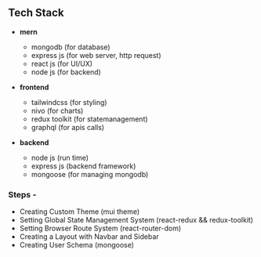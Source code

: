 ## Tech Stack

- **mern** 
    - mongodb (for database) 
    - express js (for web server, http request)
    - react js (for UI/UX)
    - node js (for backend)

- **frontend**
    - tailwindcss (for styling)
    - nivo (for charts)
    - redux toolkit (for statemanagement)
    - graphql (for apis calls)

- **backend**
    - node js (run time)
    - express js (backend framework)
    - mongoose (for managing mongodb)


### Steps - 
- Creating Custom Theme (mui theme)
- Setting Global State Management System (react-redux && redux-toolkit)
- Setting Browser Route System (react-router-dom)
- Creating a Layout with Navbar and Sidebar
- Creating User Schema (mongoose)